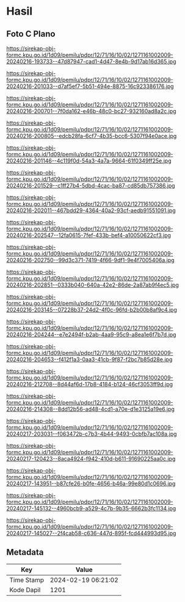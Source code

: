 # Hasil

## Foto C Plano

https://sirekap-obj-formc.kpu.go.id/1d09/pemilu/pdpr/12/71/16/10/02/1271161002009-20240216-193733--47d87947-cad1-4d47-8e4b-9d17ab16d365.jpg

https://sirekap-obj-formc.kpu.go.id/1d09/pemilu/pdpr/12/71/16/10/02/1271161002009-20240216-201033--d7af5ef7-5b51-494e-8875-16c923386176.jpg

https://sirekap-obj-formc.kpu.go.id/1d09/pemilu/pdpr/12/71/16/10/02/1271161002009-20240216-200701--7f0da162-e46b-48c0-bc27-932160ad8a2c.jpg

https://sirekap-obj-formc.kpu.go.id/1d09/pemilu/pdpr/12/71/16/10/02/1271161002009-20240216-200805--edcb28fa-6cf7-4b35-bcc6-5307f94e0ace.jpg

https://sirekap-obj-formc.kpu.go.id/1d09/pemilu/pdpr/12/71/16/10/02/1271161002009-20240216-201146--4c119f0d-54a3-4a7a-9664-61f0349ff25e.jpg

https://sirekap-obj-formc.kpu.go.id/1d09/pemilu/pdpr/12/71/16/10/02/1271161002009-20240216-201529--c1ff27b4-5dbd-4cac-ba87-cd85db757386.jpg

https://sirekap-obj-formc.kpu.go.id/1d09/pemilu/pdpr/12/71/16/10/02/1271161002009-20240216-202011--467bdd29-4364-40a2-93cf-aedb91551091.jpg

https://sirekap-obj-formc.kpu.go.id/1d09/pemilu/pdpr/12/71/16/10/02/1271161002009-20240216-202547--12fa0615-7fef-433b-bef4-a10050622cf3.jpg

https://sirekap-obj-formc.kpu.go.id/1d09/pemilu/pdpr/12/71/16/10/02/1271161002009-20240216-202750--99d3c371-7419-4f66-9df1-9e4f7005406a.jpg

https://sirekap-obj-formc.kpu.go.id/1d09/pemilu/pdpr/12/71/16/10/02/1271161002009-20240216-202851--0333b040-640a-42e2-86de-2a87ab9f4ec5.jpg

https://sirekap-obj-formc.kpu.go.id/1d09/pemilu/pdpr/12/71/16/10/02/1271161002009-20240216-203145--07228b37-24d2-4f0c-96fd-b2b00b8af9c4.jpg

https://sirekap-obj-formc.kpu.go.id/1d09/pemilu/pdpr/12/71/16/10/02/1271161002009-20240216-204244--e7e2494f-b2ab-4aa9-95c9-a8ea1e6f7b7d.jpg

https://sirekap-obj-formc.kpu.go.id/1d09/pemilu/pdpr/12/71/16/10/02/1271161002009-20240216-204653--f412f1a3-0aa3-41cb-9f87-f2bc7b85d28e.jpg

https://sirekap-obj-formc.kpu.go.id/1d09/pemilu/pdpr/12/71/16/10/02/1271161002009-20240216-212708--8d44af6d-17b8-4184-b124-46cf3053ff9d.jpg

https://sirekap-obj-formc.kpu.go.id/1d09/pemilu/pdpr/12/71/16/10/02/1271161002009-20240216-214308--8dd12b56-ad48-4cd1-a70e-d1e3125a19e6.jpg

https://sirekap-obj-formc.kpu.go.id/1d09/pemilu/pdpr/12/71/16/10/02/1271161002009-20240217-203031--f063472b-c7b3-4b44-9493-0cbfb7ac108a.jpg

https://sirekap-obj-formc.kpu.go.id/1d09/pemilu/pdpr/12/71/16/10/02/1271161002009-20240217-120423--8aca4924-f942-410d-b611-91690225aa0c.jpg

https://sirekap-obj-formc.kpu.go.id/1d09/pemilu/pdpr/12/71/16/10/02/1271161002009-20240217-143951--b87cfe26-b0fe-4656-b46a-99e80d1c0696.jpg

https://sirekap-obj-formc.kpu.go.id/1d09/pemilu/pdpr/12/71/16/10/02/1271161002009-20240217-145132--4960bcb9-a529-4c7b-9b35-6662b3fc1134.jpg

https://sirekap-obj-formc.kpu.go.id/1d09/pemilu/pdpr/12/71/16/10/02/1271161002009-20240217-145027--2f4cab58-c636-447d-895f-fcd444993d95.jpg


## Metadata

| Key        | Value               |
| ---------- | ------------------- |
| Time Stamp | 2024-02-19 06:21:02 |
| Kode Dapil | 1201                |



